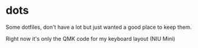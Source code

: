# dots
Some dotfiles, don't have a lot but just wanted a good place to keep them.

Right now it's only the QMK code for my keyboard layout (NIU Mini)
